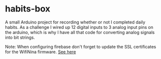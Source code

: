 # habits-box

A small Arduino project for recording whether or not I completed daily habits. 
As a challenge I wired up 12 digital inputs to 3 analog input pins on the arduino, which is why I have all that code for converting analog signals into bit strings.

Note: When configuring firebase don't forget to update the SSL certificates for the WifiNina firmware. [See here](https://github.com/mobizt/Firebase-Arduino-WiFi101/issues/9#issuecomment-841571945)